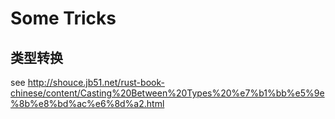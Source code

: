# Some Tricks

## 类型转换
see http://shouce.jb51.net/rust-book-chinese/content/Casting%20Between%20Types%20%e7%b1%bb%e5%9e%8b%e8%bd%ac%e6%8d%a2.html